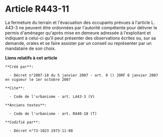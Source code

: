 # Article R443-11

La fermeture du terrain et l'évacuation des occupants prévues à l'article L. 443-3 ne peuvent être ordonnées par l'autorité
compétente pour délivrer le permis d'aménager qu'après mise en demeure adressée à l'exploitant et indiquant à celui-ci qu'il
peut présenter des observations écrites ou, sur sa demande, orales et se faire assister par un conseil ou représenter par un
mandataire de son choix.

**Liens relatifs à cet article**

	**Créé par**:

	  - Décret n°2007-18 du 5 janvier 2007 - art. 9 () JORF 6 janvier 2007 en vigueur le 1er octobre 2007

	**Cite**:

	  - Code de l'urbanisme - art. L443-3 (V)

	**Anciens textes**:

	  - Code de l'urbanisme - art. R440-18 (T)

	**Codifié par**:

	  - Décret n°73-1023 1973-11-08
